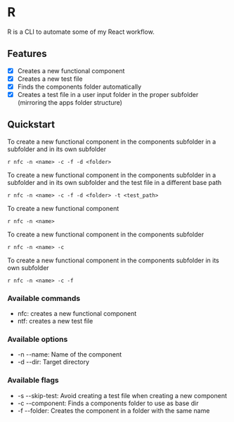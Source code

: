 # R

R is a CLI to automate some of my React workflow.

## Features

- [x] Creates a new functional component
- [x] Creates a new test file
- [x] Finds the components folder automatically
- [x] Creates a test file in a user input folder in the proper subfolder (mirroring the apps folder structure)

## Quickstart

To create a new functional component in the components subfolder in a subfolder and in its own subfolder

```
r nfc -n <name> -c -f -d <folder>
```

To create a new functional component in the components subfolder in a subfolder and in its own subfolder and the test file in a different base path

```
r nfc -n <name> -c -f -d <folder> -t <test_path>
```

To create a new functional component

```
r nfc -n <name>
```

To create a new functional component in the components subfolder

```
r nfc -n <name> -c
```

To create a new functional component in the components subfolder in its own subfolder

```
r nfc -n <name> -c -f
```

### Available commands

- nfc: creates a new functional component
- ntf: creates a new test file

### Available options

- -n --name: Name of the component
- -d --dir: Target directory

### Available flags

- -s --skip-test: Avoid creating a test file when creating a new component
- -c --component: Finds a components folder to use as base dir
- -f --folder: Creates the component in a folder with the same name

